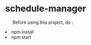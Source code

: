 # schedule-manager
<ul>Before using this project, do : </ul>
<li>npm install</li>
<li>npm start</li>
